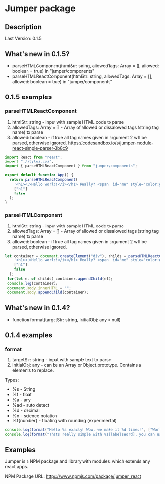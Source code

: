# Jumper package
## Description
Last Version: 0.1.5

## What's new in 0.1.5?
* parseHTMLComponent(htmlStr: string, allowedTags: Array<string> = [], allowed: boolean = true) in "jumper/components"
* parseHTMLReactComponent(htmlStr: string, allowedTags: Array<string> = [], allowed: boolean = true) in "jumper/components"

## 0.1.5 examples
### parseHTMLReactComponent
1. htmlStr: string - input with sample HTML code to parse
2. allowedTags: Array<string> = [] - Array of allowed or dissalowed tags (string tag name) to parse
3. allowed: boolean - if true all tag names given in argument 2 will be parsed, otherwise ignored.
https://codesandbox.io/s/jumper-module-react-simple-parser-3b8c9

```javascript
import React from "react";
import "./styles.css";
import { parseHTMLReactComponent } from "jumper/components";

export default function App() {
  return parseHTMLReactComponent(
    '<h1><i>Hello world!</i></h1> Really? <span  id="me" style="color:green; background-color:#eee; -webkit-transform:translate(-100px,200px)">Yolo</span> <div><h2>I love react!</h2></div> <input type="text"/>',
    ["h1"],
    false
  );
}
```

### parseHTMLComponent
1. htmlStr: string - input with sample HTML code to parse
2. allowedTags: Array<string> = [] - Array of allowed or dissalowed tags (string tag name) to parse
3. allowed: boolean - if true all tag names given in argument 2 will be parsed, otherwise ignored.

```javascript
let container = document.createElement("div"), childs = parseHTMLReactComponent(
    '<h1><i>Hello world!</i></h1> Really? <span  id="me" style="color:green; background-color:#eee; -webkit-transform:translate(-100px,200px)">Yolo</span> <div><h2>I love react!</h2></div> <input type="text"/>',
    ["h1"],
    false
  );
 for(let el of childs) container.appendChild(el);
 console.log(container);
 document.body.innerHTML = "";
 document.body.appendChild(container);
```

## What's new in 0.1.4?
* function format(targetStr: string, initialObj: any = null)

## 0.1.4 examples
### format
1. targetStr: string - input with sample text to parse
2. initialObj: any - can be an Array<string> or Object.prototype. Contains a elements to replace.
  
Types:
* %s - String
* %f - float
* %a - any
* %ad - auto detect
* %d - decimal
* %n - science notation
* %f{number} - floating with rounding (experimental)

```javascript
console.log(format("Hello %s exacly! Wow, we make it %d times!", ["World", 14]));
console.log(format("Thats really simple with %s[labelsWord], you can use it in any %s[situationWord]!", {labelsWord:"labels", situationWord:"situation"}));
```

## Examples



Jumper is a NPM package and library with modules, which extends any react apps.

NPM Package URL: https://www.npmjs.com/package/jumper_react
